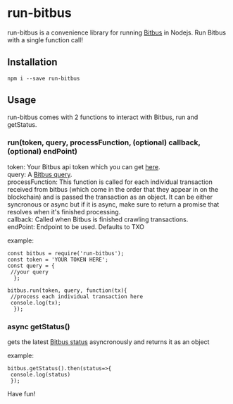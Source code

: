 # run-bitbus
 
run-bitbus is a convenience library for running [Bitbus](https://bitbus.network) in Nodejs. Run Bitbus with a single function call!

## Installation 

`npm i --save run-bitbus`

## Usage

run-bitbus comes with 2 functions to interact with Bitbus, run and getStatus.

### run(token, query, processFunction, (optional) callback, (optional) endPoint)

token: Your Bitbus api token which you can get [here](https://token.planaria.network).  
query: A [Bitbus query](https://docs.bitbus.network/#/?id=_2-query).  
processFunction: This function is called for each individual transaction received from bitbus (which come in the order that they appear in on the blockchain) and is passed the transaction as an object. It can be either syncronous or async but if it is async, make sure to return a promise that resolves when it's finished processing.   
callback: Called when Bitbus is finished crawling transactions.  
endPoint: Endpoint to be used. Defaults to TXO


example:

```
const bitbus = require('run-bitbus');
const token = 'YOUR TOKEN HERE';
const query = {
 //your query
  };

bitbus.run(token, query, function(tx){
 //process each individual transaction here
 console.log(tx);
  });
 ```
  
  
### async getStatus()

gets the latest [Bitbus status](https://docs.bitbus.network/#/?id=_3-status) asyncronously and returns it as an object

example:

```
bitbus.getStatus().then(status=>{
 console.log(status)
 });
```

Have fun!
